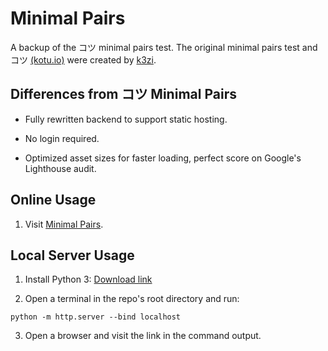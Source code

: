 # Minimal Pairs

A backup of the コツ minimal pairs test. The original minimal pairs test and コツ [(kotu.io)](https://kotu.io/) were created by [k3zi](https://github.com/k3zi).

## Differences from コツ Minimal Pairs

- Fully rewritten backend to support static hosting.

- No login required.

- Optimized asset sizes for faster loading, perfect score on Google's Lighthouse audit.

## Online Usage

1. Visit [Minimal Pairs](https://kuuuube.github.io/minimal-pairs).

## Local Server Usage

1. Install Python 3: [Download link](https://www.python.org/downloads/)

2. Open a terminal in the repo's root directory and run:

```
python -m http.server --bind localhost
```

3. Open a browser and visit the link in the command output.
